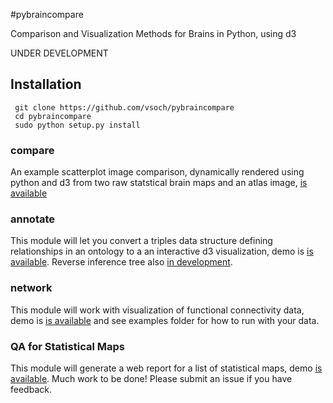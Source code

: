 #pybraincompare
<!---
Dev environment not possible to setup without sudo access
![build_status](https://travis-ci.org/vsoch/pybraincompare.svg?branch=master)
[![Coverage Status](https://coveralls.io/repos/vsoch/pybraincompare/badge.svg)](https://coveralls.io/r/vsoch/pybraincompare)
-->

Comparison and Visualization Methods for Brains in Python, using d3

UNDER DEVELOPMENT

## Installation

     git clone https://github.com/vsoch/pybraincompare
     cd pybraincompare
     sudo python setup.py install

### compare
An example scatterplot image comparison, dynamically rendered using python and d3 from two raw statstical brain maps and an atlas image, [is available](http://vbmis.com/bmi/share/neurovault/scatter_atlas.html)

### annotate
This module will let you convert a triples data structure defining relationships in an ontology to a an interactive d3 visualization, demo is [is available](http://vbmis.com/bmi/share/neurovault/ontology_tree.html). Reverse inference tree also [in development](http://vbmis.com/bmi/share/neurovault/reverse_inference.html).

### network
This module will work with visualization of functional connectivity data, demo is [is available](http://vbmis.com/bmi/share/neurovault/connectogram.html) and see examples folder for how to run with your data.

### QA for Statistical Maps 
This module will generate a web report for a list of statistical maps, demo [is available](http://www.vbmis.com/bmi/project/qa/index.html). Much work to be done! Please submit an issue if you have feedback.
